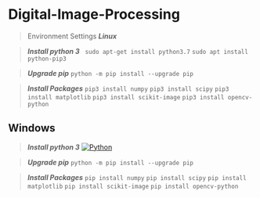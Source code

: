# Digital-Image-Processing
> Environment Settings
> ***Linux***

> ***Install python 3***
   ` sudo apt-get install python3.7`
    `sudo apt install python-pip3`

> ***Upgrade pip***
> `python -m pip install --upgrade pip`

> ***Install Packages***
> `pip3 install numpy`
    `pip3 install scipy`
    `pip3 install matplotlib`
    `pip3 install scikit-image`
    `pip3 install opencv-python`

## Windows
>***Install python 3*** 
[![Python](https://www.python.org/static/img/python-logo.png)](https://www.python.org/downloads/)

> ***Upgrade pip***
> `python -m pip install --upgrade pip`

> ***Install Packages***
> `pip install numpy`
    `pip install scipy`
    `pip install matplotlib`
    `pip install scikit-image`
    `pip install opencv-python`



 
